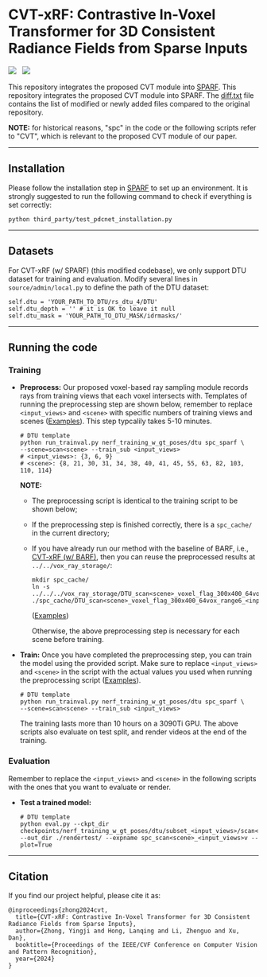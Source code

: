 # CVT-xRF: Contrastive In-Voxel Transformer for 3D Consistent Radiance Fields from Sparse Inputs

<a href='https://arxiv.org/abs/2403.16885'><img src='https://img.shields.io/badge/arXiv-2403.16885-b31b1b.svg'></a> &nbsp; <a href='https://zhongyingji.github.io/CVT-xRF/'><img src='https://img.shields.io/badge/Project-Page-Green'></a>  

This repository integrates the proposed CVT module into [SPARF](https://github.com/google-research/sparf). This repository integrates the proposed CVT module into SPARF. The [diff.txt](./diff.txt) file contains the list of modified or newly added files compared to the original repository.

**NOTE:** for historical reasons, "spc" in the code or the following scripts refer to "CVT", which is relevant to the proposed CVT module of our paper. 

--------------------------------------
## Installation
Please follow the installation step in [SPARF](https://github.com/google-research/sparf) to set up an environment. It is strongly suggested to run the following command to check if everything is set correctly: 
```
python third_party/test_pdcnet_installation.py
```

--------------------------------------
## Datasets
For CVT-xRF (w/ SPARF) (this modified codebase), we only support DTU dataset for training and evaluation. 
Modify several lines in `source/admin/local.py` to define the path of the DTU dataset: 
```
self.dtu = 'YOUR_PATH_TO_DTU/rs_dtu_4/DTU'
self.dtu_depth = '' # it is OK to leave it null
self.dtu_mask = 'YOUR_PATH_TO_DTU_MASK/idrmasks/'
```

--------------------------------------
## Running the code
### Training
* **Preprocess:** Our proposed voxel-based ray sampling module records rays from training views that each voxel intersects with. Templates of running the preprocessing step are shown below, remember to replace `<input_views>` and `<scene>` with specific numbers of training views and scenes ([Examples](./scripts/examples_sparf_preprocess.sh)). This step typcalily takes 5-10 minutes. 
  ```
  # DTU template
  python run_trainval.py nerf_training_w_gt_poses/dtu spc_sparf \
  --scene=scan<scene> --train_sub <input_views>
  # <input_views>: {3, 6, 9}
  # <scene>: {8, 21, 30, 31, 34, 38, 40, 41, 45, 55, 63, 82, 103, 110, 114}
  ```
  **NOTE:** 
    * The preprocessing script is identical to the training script to be shown below; 
    * If the preprocessing step is finished correctly, there is a `spc_cache/` in the current directory; 
    * If you have already run our method with the baseline of BARF, i.e., [CVT-xRF (w/ BARF)](../../), then you can reuse the preprocessed results at `../../vox_ray_storage/`: 
      ```
      mkdir spc_cache/
      ln -s ../../../vox_ray_storage/DTU_scan<scene>_voxel_flag_300x400_64vox_range6_<input_views>images_sparfreader ./spc_cache/DTU_scan<scene>_voxel_flag_300x400_64vox_range6_<input_views>images    
      ```
      ([Examples](./scripts/examples_sparf_preprocess_reuse.sh))

      Otherwise, the above preprocessing step is necessary for each scene before training. 

* **Train:** 
  Once you have completed the preprocessing step, you can train the model using the provided script. Make sure to replace `<input_views>` and `<scene>` in the script with the actual values you used when running the preprocessing script ([Examples](./scripts/examples_sparf_train.sh)). 
  ```
  # DTU template
  python run_trainval.py nerf_training_w_gt_poses/dtu spc_sparf \
  --scene=scan<scene> --train_sub <input_views>
  ```
  The training lasts more than 10 hours on a 3090Ti GPU. The above scripts also evaluate on test split, and render videos at the end of the training. 

### Evaluation
Remember to replace the `<input_views>` and `<scene>` in the following scripts with the ones that you want to evaluate or render. 

* **Test a trained model:**
  ```
  # DTU template
  python eval.py --ckpt_dir checkpoints/nerf_training_w_gt_poses/dtu/subset_<input_views>/scan<scene>/spc_sparf --out_dir ./rendertest/ --expname spc_scan<scene>_<input_views>v --plot=True
  ```

--------------------------------------
## Citation
If you find our project helpful, please cite it as: 
```
@inproceedings{zhong2024cvt,
  title={CVT-xRF: Contrastive In-Voxel Transformer for 3D Consistent Radiance Fields from Sparse Inputs},
  author={Zhong, Yingji and Hong, Lanqing and Li, Zhenguo and Xu, Dan},
  booktitle={Proceedings of the IEEE/CVF Conference on Computer Vision and Pattern Recognition},
  year={2024}
}
```
